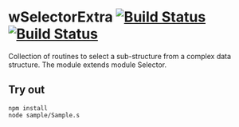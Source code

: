 
# wSelectorExtra [![Build Status](https://travis-ci.org/Wandalen/wSelectorExtra.svg?branch=master)](https://travis-ci.org/Wandalen/wSelectorExtra) [![Build Status](https://ci.appveyor.com/api/projects/status/github/Wandalen/wselectorextra)](https://ci.appveyor.com/project/Wandalen/wselectorextra)

Collection of routines to select a sub-structure from a complex data structure. The module extends module Selector.

## Try out
```
npm install
node sample/Sample.s
```



